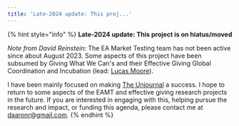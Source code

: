 ```yaml
---
title: 'Late-2024 update: This proj...'
---
```


{% hint style="info" %}
**Late-2024 update: This project is on hiatus/moved**

_Note from David Reinstein:_ The EA Market Testing team has not been active since about August 2023. Some aspects of this project have been subsumed by Giving What We Can's and their Effective Giving Global Coordination and Incubation (lead: [Lucas Moore](http://www.effectivealtruismwestchester.org/lucas-moore.html)). &#x20;

I have been mainly focused on making [The Unjournal](https://app.gitbook.com/o/-MfFk4CTSGwVOPkwnRgx/s/-MkORcaM5xGxmrnczq25/) a success. I hope to return to some aspects of the EAMT and effective giving research projects in the future. If you are interested in engaging with this, helping pursue the research and impact, or funding this agenda, please contact me at daaronr@gmail.com.
{% endhint %}
